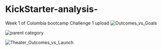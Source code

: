 # KickStarter-analysis-
Week 1 of Colombia bootcamp 
Challenge 1 upload
![Outcomes_vs_Goals](https://user-images.githubusercontent.com/59430635/138569011-7471e2ff-3f24-490a-a816-ebe9a0ba37b2.png)

![parent category](https://user-images.githubusercontent.com/59430635/138569021-ef0c51c6-a2ae-417d-8bda-9ffc4424c10b.png)

![Theater_Outcomes_vs_Launch](https://user-images.githubusercontent.com/59430635/138569031-546d68ee-1af0-499a-bdbe-fe5aa7565e59.png)
